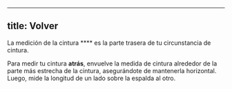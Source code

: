 ***

## title: Volver

La medición de la cintura \*\*\*\* es la parte trasera de tu circunstancia de cintura.

Para medir tu cintura **atrás**, envuelve la medida de cintura alrededor de la parte más estrecha de la cintura, asegurándote de mantenerla horizontal. Luego, mide la longitud de un lado sobre la espalda al otro.
